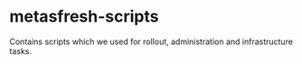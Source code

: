 # metasfresh-scripts

Contains scripts which we used for rollout, administration and infrastructure tasks.
